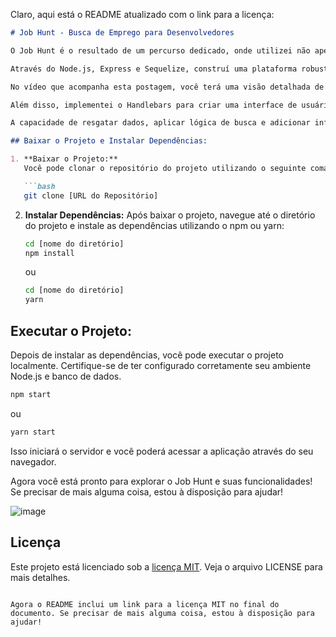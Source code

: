 Claro, aqui está o README atualizado com o link para a licença:

```markdown
# Job Hunt - Busca de Emprego para Desenvolvedores

O Job Hunt é o resultado de um percurso dedicado, onde utilizei não apenas React e JavaScript, mas também uma série de outras tecnologias essenciais no desenvolvimento web moderno.

Através do Node.js, Express e Sequelize, construí uma plataforma robusta que simplifica a busca por oportunidades para desenvolvedores.

No vídeo que acompanha esta postagem, você terá uma visão detalhada de como o Job Hunt foi desenvolvido. Desde a criação de tabelas e modelos até a configuração de rotas para adicionar registros e inserir dados via Postman, cada etapa deste projeto foi uma oportunidade para aprender e crescer.

Além disso, implementei o Handlebars para criar uma interface de usuário atraente e responsiva, tornando a experiência do usuário ainda mais agradável.

A capacidade de resgatar dados, aplicar lógica de busca e adicionar informações ao banco de dados foi essencial para garantir que o Job Hunt ofereça uma solução abrangente para os desenvolvedores em busca de emprego.

## Baixar o Projeto e Instalar Dependências:

1. **Baixar o Projeto:**
   Você pode clonar o repositório do projeto utilizando o seguinte comando no terminal:

   ```bash
   git clone [URL do Repositório]
   ```

2. **Instalar Dependências:**
   Após baixar o projeto, navegue até o diretório do projeto e instale as dependências utilizando o npm ou yarn:

   ```bash
   cd [nome do diretório]
   npm install
   ```

   ou

   ```bash
   cd [nome do diretório]
   yarn
   ```

## Executar o Projeto:

Depois de instalar as dependências, você pode executar o projeto localmente. Certifique-se de ter configurado corretamente seu ambiente Node.js e banco de dados.

```bash
npm start
```

ou

```bash
yarn start
```

Isso iniciará o servidor e você poderá acessar a aplicação através do seu navegador.

Agora você está pronto para explorar o Job Hunt e suas funcionalidades! Se precisar de mais alguma coisa, estou à disposição para ajudar!

![image](https://github.com/ViniciusBorgesdeAraujo/JobHunt/assets/105869015/c8ee5afc-8a2b-4c76-89e9-844586d84a56)

## Licença

Este projeto está licenciado sob a [licença MIT](LICENSE). Veja o arquivo LICENSE para mais detalhes.
```

Agora o README inclui um link para a licença MIT no final do documento. Se precisar de mais alguma coisa, estou à disposição para ajudar!
